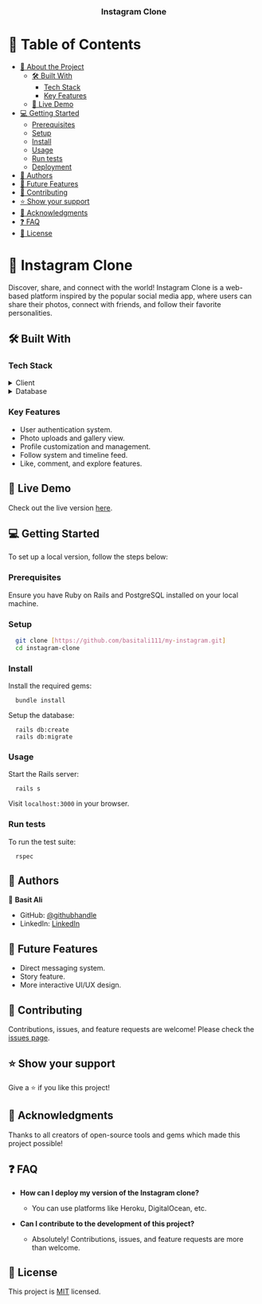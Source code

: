 <div align="center">


  <br/>
  <h3><b>Instagram Clone</b></h3>

</div>

# 📗 Table of Contents

- [📖 About the Project](#about-project)
  - [🛠 Built With](#built-with)
    - [Tech Stack](#tech-stack)
    - [Key Features](#key-features)
  - [🚀 Live Demo](#live-demo)
- [💻 Getting Started](#getting-started)
  - [Prerequisites](#prerequisites)
  - [Setup](#setup)
  - [Install](#install)
  - [Usage](#usage)
  - [Run tests](#run-tests)
  - [Deployment](#deployment)
- [👥 Authors](#authors)
- [🔭 Future Features](#future-features)
- [🤝 Contributing](#contributing)
- [⭐️ Show your support](#support)
- [🙏 Acknowledgments](#acknowledgements)
- [❓ FAQ](#faq)
- [📝 License](#license)

# 📖 Instagram Clone <a name="about-project"></a>

Discover, share, and connect with the world! Instagram Clone is a web-based platform inspired by the popular social media app, where users can share their photos, connect with friends, and follow their favorite personalities.

## 🛠 Built With <a name="built-with"></a>

### Tech Stack <a name="tech-stack"></a>

<details>
  <summary>Client</summary>
  <ul>
    <li><a href="https://rubyonrails.org/">Ruby on Rails</a></li>
  </ul>
</details>

<details>
<summary>Database</summary>
  <ul>
    <li><a href="https://www.postgresql.org/">PostgreSQL</a></li>
  </ul>
</details>

### Key Features <a name="key-features"></a>

- User authentication system.
- Photo uploads and gallery view.
- Profile customization and management.
- Follow system and timeline feed.
- Like, comment, and explore features.

## 🚀 Live Demo <a name="live-demo"></a>

Check out the live version [here](#).

## 💻 Getting Started <a name="getting-started"></a>

To set up a local version, follow the steps below:

### Prerequisites

Ensure you have Ruby on Rails and PostgreSQL installed on your local machine.

### Setup

```bash
  git clone [https://github.com/basitali111/my-instagram.git]
  cd instagram-clone
```

### Install

Install the required gems:

```
  bundle install
```

Setup the database:

```
  rails db:create
  rails db:migrate
```

### Usage

Start the Rails server:

```
  rails s
```

Visit `localhost:3000` in your browser.

### Run tests

To run the test suite:

```
  rspec
```

## 👥 Authors <a name="authors"></a>

👤 **Basit Ali**

- GitHub: [@githubhandle](https://github.com/basitali111/)
- LinkedIn: [LinkedIn]( https://www.linkedin.com/in/basit-ali-jobs/)

## 🔭 Future Features <a name="future-features"></a>

- Direct messaging system.
- Story feature.
- More interactive UI/UX design.

## 🤝 Contributing <a name="contributing"></a>

Contributions, issues, and feature requests are welcome! Please check the [issues page](../../issues/).

## ⭐️ Show your support <a name="support"></a>

Give a ⭐️ if you like this project!

## 🙏 Acknowledgments <a name="acknowledgements"></a>

Thanks to all creators of open-source tools and gems which made this project possible!

## ❓ FAQ <a name="faq"></a>

- **How can I deploy my version of the Instagram clone?**

  - You can use platforms like Heroku, DigitalOcean, etc.

- **Can I contribute to the development of this project?**

  - Absolutely! Contributions, issues, and feature requests are more than welcome.

## 📝 License <a name="license"></a>

This project is [MIT](./LICENSE) licensed.
